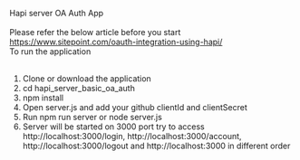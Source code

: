 Hapi server OA Auth App<br/>
<br/>
Please refer the below article before you start
https://www.sitepoint.com/oauth-integration-using-hapi/
<br/>
To run the application<br/>
<br/>
1) Clone or download the application<br/>
2) cd hapi_server_basic_oa_auth<br/>
3) npm install<br/>
4) Open server.js and add your github clientId and clientSecret<br/>
5) Run npm run server or node server.js<br/>
6) Server will be started on 3000 port try to access http://localhost:3000/login, http://localhost:3000/account, http://localhost:3000/logout and http://localhost:3000 in different order
<br/>
<br/>
